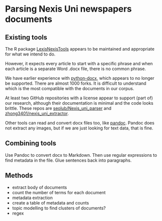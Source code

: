 <!-- # SPDX-FileCopyrightText: 2023 Leiden University Libraries <beheer@library.leidenuniv.nl> -->
<!-- # SPDX-License-Identifier: CC-BY-4.0 -->
# Parsing Nexis Uni newspapers documents

## Existing tools

The R package [LexisNexisTools] appears to be maintained and appropriate for
what we intend to do.

However, it expects every article to start with a specific phrase and
when each article is a separate Word .docx file, there is no common phrase.

We have earlier experience with [python-docx], which appears to no longer be
supported.
There are almost 1000 forks. It is difficult to understand which is the most
compatible with the documents in our corpus.

At least two GitHub repositories with a license appear to support (part of) our
research, although their documentation is minimal and the code looks brittle.
These repos are [seolub/Nexis_uni_parser] and [zhong3401/nexis_uni_extractor].

[LexisNexisTools]: https://github.com/JBGruber/LexisNexisTools
[python-docx]: https://github.com/python-openxml/python-docx
[seolub/Nexis_uni_parser]: https://github.com/seolub/Nexis_uni_parser
[zhong3401/nexis_uni_extractor]: https://github.com/zhong3401/nexis_uni_extractor

Other tools can read and convert docx files too, like [pandoc].
Pandoc does not extract any images, but if we are just looking for text data,
that is fine.

[pandoc]: https://pandoc.org

## Combining tools

Use Pandoc to convert docx to Markdown.
Then use regular expressions to find metadata in the file.
Glue sentences back into paragraphs.

## Methods

- extract body of documents
- count the number of terms for each document
- metadata extraction
- create a table of metadata and counts
- topic modelling to find clusters of documents?
- regex
